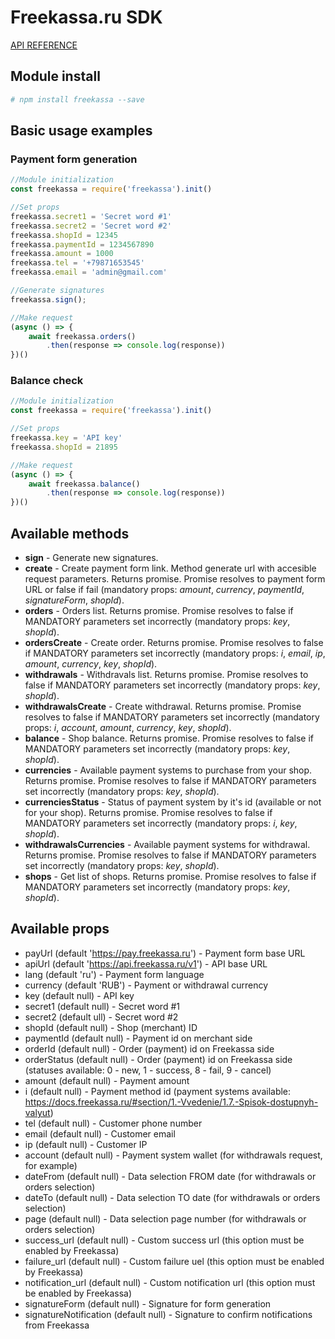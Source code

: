 # Freekassa.ru SDK
[API REFERENCE](https://docs.freekassa.ru)

## Module install
```bash
# npm install freekassa --save
```

## Basic usage examples
### Payment form generation
```js
//Module initialization
const freekassa = require('freekassa').init()

//Set props
freekassa.secret1 = 'Secret word #1'
freekassa.secret2 = 'Secret word #2'
freekassa.shopId = 12345
freekassa.paymentId = 1234567890
freekassa.amount = 1000
freekassa.tel = '+79871653545'
freekassa.email = 'admin@gmail.com'

//Generate signatures
freekassa.sign();

//Make request
(async () => {
    await freekassa.orders()
        .then(response => console.log(response))
})()
```

### Balance check
```js
//Module initialization
const freekassa = require('freekassa').init()

//Set props
freekassa.key = 'API key'
freekassa.shopId = 21895

//Make request
(async () => {
    await freekassa.balance()
        .then(response => console.log(response))
})()
```

## Available methods
* **sign** - Generate new signatures.
* **create** - Create payment form link. Method generate url with accesible request parameters. Returns promise. Promise resolves to payment form URL or false if fail (mandatory props: *amount*, *currency*, *paymentId*, *signatureForm*, *shopId*).
* **orders** - Orders list. Returns promise. Promise resolves to false if MANDATORY parameters set incorrectly (mandatory props: *key*, *shopId*).
* **ordersCreate** - Create order. Returns promise. Promise resolves to false if MANDATORY parameters set incorrectly (mandatory props: *i*, *email*, *ip*, *amount*, *currency*, *key*, *shopId*).
* **withdrawals** - Withdravals list. Returns promise. Promise resolves to false if MANDATORY parameters set incorrectly (mandatory props: *key*, *shopId*).
* **withdrawalsCreate** - Create withdrawal. Returns promise. Promise resolves to false if MANDATORY parameters set incorrectly (mandatory props: *i*, *account*, *amount*, *currency*, *key*, *shopId*).
* **balance** - Shop balance. Returns promise. Promise resolves to false if MANDATORY parameters set incorrectly (mandatory props: *key*, *shopId*).
* **currencies** - Available payment systems to purchase from your shop. Returns promise. Promise resolves to false if MANDATORY parameters set incorrectly (mandatory props: *key*, *shopId*).
* **currenciesStatus** - Status of payment system by it's id (available or not for your shop). Returns promise. Promise resolves to false if MANDATORY parameters set incorrectly (mandatory props: *i*, *key*, *shopId*).
* **withdrawalsCurrencies** - Available payment systems for withdrawal. Returns promise. Promise resolves to false if MANDATORY parameters set incorrectly (mandatory props: *key*, *shopId*).
* **shops** - Get list of shops. Returns promise. Promise resolves to false if MANDATORY parameters set incorrectly (mandatory props: *key*, *shopId*).

## Available props
* payUrl (default 'https://pay.freekassa.ru') - Payment form base URL
* apiUrl (default 'https://api.freekassa.ru/v1') - API base URL
* lang (default 'ru') - Payment form language
* currency (default 'RUB') - Payment or withdrawal currency
* key (default null) - API key
* secret1 (default null) - Secret word #1
* secret2 (default ull) - Secret word #2
* shopId (default null) - Shop (merchant) ID
* paymentId (default null) - Payment id on merchant side
* orderId (default null) - Order (payment) id on Freekassa side
* orderStatus (default null) - Order (payment) id on Freekassa side (statuses available: 0 - new, 1 - success, 8 - fail, 9 - cancel)
* amount (default null) - Payment amount
* i (default null) - Payment method id (payment systems available: https://docs.freekassa.ru/#section/1.-Vvedenie/1.7.-Spisok-dostupnyh-valyut)
* tel (default null) - Customer phone number
* email (default null) - Customer email
* ip (default null) - Customer IP
* account (default null) - Payment system wallet (for withdrawals request, for example)
* dateFrom (default null) - Data selection FROM date (for withdrawals or orders selection)
* dateTo (default null) - Data selection TO date (for withdrawals or orders selection)
* page (default null) - Data selection page number (for withdrawals or orders selection)
* success_url (default null) - Custom success url (this option must be enabled by Freekassa)
* failure_url (default null) - Custom failure uel (this option must be enabled by Freekassa)
* notification_url (default null) - Custom notification url (this option must be enabled by Freekassa)
* signatureForm (default null) - Signature for form generation
* signatureNotification (default null) - Signature to confirm notifications from Freekassa